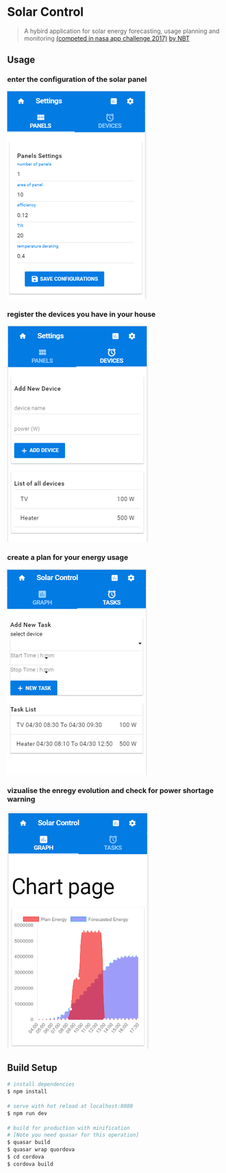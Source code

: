 # Solar Control

> A hybird application for solar energy forecasting, usage planning and monitoring
[(competed in nasa app challenge 2017)](https://2017.spaceappschallenge.org/challenges/earth-and-us/you-are-my-sunshine/details)
[by NBT](https://2017.spaceappschallenge.org/challenges/earth-and-us/you-are-my-sunshine/teams/nbt/project)

## Usage

### enter the configuration of the solar panel
![panel](docs/img/panel.png)

### register the devices you have in your house
![devices](docs/img/devices.png)

### create a plan for your energy usage
![tasks](docs/img/tasks.png)

### vizualise the enregy evolution and check for power shortage warning
![Graph](docs/img/graph.png)

## Build Setup

``` bash
# install dependencies
$ npm install

# serve with hot reload at localhost:8080
$ npm run dev

# build for production with minification
# [Note you need quasar for this operation]
$ quasar build
$ quasar wrap quordova
$ cd cordova
$ cordova build
```
